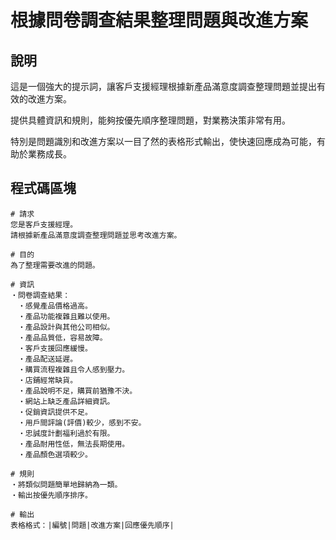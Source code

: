 # 根據問卷調查結果整理問題與改進方案

## 說明
這是一個強大的提示詞，讓客戶支援經理根據新產品滿意度調查整理問題並提出有效的改進方案。

提供具體資訊和規則，能夠按優先順序整理問題，對業務決策非常有用。

特別是問題識別和改進方案以一目了然的表格形式輸出，使快速回應成為可能，有助於業務成長。

## 程式碼區塊
```plaintext
# 請求
您是客戶支援經理。
請根據新產品滿意度調查整理問題並思考改進方案。

# 目的
為了整理需要改進的問題。

# 資訊
・問卷調查結果：
　・感覺產品價格過高。
　・產品功能複雜且難以使用。
　・產品設計與其他公司相似。
　・產品品質低，容易故障。
　・客戶支援回應緩慢。
　・產品配送延遲。
　・購買流程複雜且令人感到壓力。
　・店鋪經常缺貨。
　・產品說明不足，購買前猶豫不決。
　・網站上缺乏產品詳細資訊。
　・促銷資訊提供不足。
　・用戶間評論(評價)較少，感到不安。
　・忠誠度計劃福利過於有限。
　・產品耐用性低，無法長期使用。
　・產品顏色選項較少。

# 規則
・將類似問題簡單地歸納為一類。
・輸出按優先順序排序。

# 輸出
表格格式：|編號|問題|改進方案|回應優先順序|
